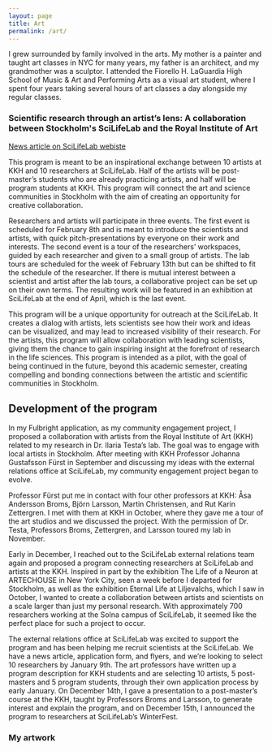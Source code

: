```yaml
---
layout: page
title: Art
permalink: /art/
---
```


I grew surrounded by family involved in the arts. My mother is a painter and taught art classes in NYC for many years, my father is an architect, and my grandmother was a sculptor. I attended the Fiorello H. LaGuardia High School of Music & Art and Performing Arts as a visual art student, where I spent four years taking several hours of art classes a day alongside my regular classes.

### Scientific research through an artist’s lens: A collaboration between Stockholm's SciLifeLab and the Royal Institute of Art

[News article on SciLifeLab webiste](https://www.scilifelab.se/news/scientific-research-through-an-artists-lens/)

This program is meant to be an inspirational exchange between 10 artists at KKH and 10 researchers at SciLifeLab. Half of the artists will be post-master’s students who are already practicing artists, and half will be program students at KKH. This program will connect the art and science communities in Stockholm with the aim of creating an opportunity for creative collaboration.

Researchers and artists will participate in three events. The first event is scheduled for February 8th and is meant to introduce the scientists and artists, with quick pitch-presentations by everyone on their work and interests. The second event is a tour of the researchers’ workspaces, guided by each researcher and given to a small group of artists. The lab tours are scheduled for the week of February 13th but can be shifted to fit the schedule of the researcher. If there is mutual interest between a scientist and artist after the lab tours, a collaborative project can be set up on their own terms. The resulting work will be featured in an exhibition at SciLifeLab at the end of April, which is the last event.

This program will be a unique opportunity for outreach at the SciLifeLab. It creates a dialog with artists, lets scientists see how their work and ideas can be visualized, and may lead to increased visibility of their research. For the artists, this program will allow collaboration with leading scientists, giving them the chance to gain inspiring insight at the forefront of research in the life sciences. This program is intended as a pilot, with the goal of being continued in the future, beyond this academic semester, creating compelling and bonding connections between the artistic and scientific communities in Stockholm.

## Development of the program

In my Fulbright application, as my community engagement project, I proposed a collaboration with artists from the Royal Institute of Art (KKH) related to my research in Dr. Ilaria Testa’s lab. The goal was to engage with local artists in Stockholm. After meeting with KKH Professor Johanna Gustafsson Fürst in September and discussing my ideas with the external relations office at SciLifeLab, my community engagement project began to evolve.

Professor Fürst put me in contact with four other professors at KKH: Åsa Andersson Broms, Björn Larsson, Martin Christensen, and Rut Karin Zettergren. I met with them at KKH in October, where they gave me a tour of the art studios and we discussed the project. With the permission of Dr. Testa, Professors Broms, Zettergren, and Larsson toured my lab in November.

Early in December, I reached out to the SciLifeLab external relations team again and proposed a program connecting researchers at SciLifeLab and artists at the KKH. Inspired in part by the exhibition The Life of a Neuron at ARTECHOUSE in New York City, seen a week before I departed for Stockholm, as well as the exhibition Eternal Life at Liljevalchs, which I saw in October, I wanted to create a collaboration between artists and scientists on a scale larger than just my personal research. With approximately 700 researchers working at the Solna campus of SciLifeLab, it seemed like the perfect place for such a project to occur.

The external relations office at SciLifeLab was excited to support the program and has been helping me recruit scientists at the SciLifeLab. We have a news article, application form, and flyers, and we’re looking to select 10 researchers by January 9th. The art professors have written up a program description for KKH students and are selecting 10 artists, 5 post-masters and 5 program students, through their own application process by early January. On December 14th, I gave a presentation to a post-master’s course at the KKH, taught by Professors Broms and Larsson, to generate interest and explain the program, and on December 15th, I announced the program to researchers at SciLifeLab’s WinterFest.


### My artwork